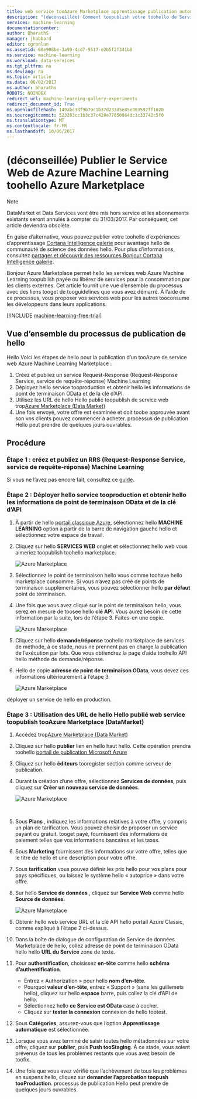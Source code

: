 ```yaml
---
title: web service tooAzure Marketplace apprentissage publication automatique AAA(deprecated) | Documents Microsoft
description: "(déconseillée) Comment toopublish votre toohello de Service Web de Azure Machine Learning Azure Marketplace"
services: machine-learning
documentationcenter: 
author: BharathS
manager: jhubbard
editor: cgronlun
ms.assetid: 68e908be-3a99-4cd7-9517-e2b5f2f341b8
ms.service: machine-learning
ms.workload: data-services
ms.tgt_pltfrm: na
ms.devlang: na
ms.topic: article
ms.date: 06/02/2017
ms.author: bharaths
ROBOTS: NOINDEX
redirect_url: machine-learning-gallery-experiments
redirect_document_id: True
ms.openlocfilehash: 149abc3df9b79c1b37d233d5e85e803592ff1020
ms.sourcegitcommit: 523283cc1b3c37c428e77850964dc1c33742c5f0
ms.translationtype: MT
ms.contentlocale: fr-FR
ms.lasthandoff: 10/06/2017
---
```

# <a name="deprecated-publish-azure-machine-learning-web-service-toohello-azure-marketplace"></a>(déconseillée) Publier le Service Web de Azure Machine Learning toohello Azure Marketplace

> [!NOTE]
> DataMarket et Data Services vont être mis hors service et les abonnements existants seront annulés à compter du 31/03/2017. Par conséquent, cet article deviendra obsolète. 
> 
> En guise d’alternative, vous pouvez publier votre toohello d’expériences d’apprentissage [Cortana Intelligence galerie](https://gallery.cortanaintelligence.com/) pour avantage hello de communauté de science des données hello. Pour plus d’informations, consultez [partager et découvrir des ressources Bonjour Cortana Intelligence galerie](https://docs.microsoft.com/en-us/azure/machine-learning/machine-learning-gallery-how-to-use-contribute-publish).

Bonjour Azure Marketplace permet hello les services web Azure Machine Learning toopublish payée ou libérez de services pour la consommation par les clients externes. Cet article fournit une vue d’ensemble du processus avec des liens tooget de tooguidelines que vous avez démarré. À l’aide de ce processus, vous proposer vos services web pour les autres tooconsume les développeurs dans leurs applications.

[!INCLUDE [machine-learning-free-trial](../../includes/machine-learning-free-trial.md)]

## <a name="overview-of-hello-publishing-process"></a>Vue d’ensemble du processus de publication de hello
Hello Voici les étapes de hello pour la publication d’un tooAzure de service web Azure Machine Learning Marketplace :

1. Créez et publiez un service Request-Response (Request-Response Service, service de requête-réponse) Machine Learning
2. Déployez hello service tooproduction et obtenir hello les informations de point de terminaison OData et de la clé d’API.
3. Utilisez les URL de hello Hello publié toopublish de service web trop[Azure Marketplace (Data Market)](https://publish.windowsazure.com/workspace/) 
4. Une fois envoyé, votre offre est examinée et doit toobe approuvée avant son vos clients pouvez commencer à acheter. processus de publication Hello peut prendre de quelques jours ouvrables. 

## <a name="walk-through"></a>Procédure
### <a name="step-1-create-and-publish-a-machine-learning-request-response-service-rrs"></a>Étape 1 : créez et publiez un RRS (Request-Response Service, service de requête-réponse) Machine Learning
 Si vous ne l’avez pas encore fait, consultez ce [guide](machine-learning-walkthrough-5-publish-web-service.md).

### <a name="step-2-deploy-hello-service-tooproduction-and-obtain-hello-api-key-and-odata-endpoint-information"></a>Étape 2 : Déployer hello service tooproduction et obtenir hello les informations de point de terminaison OData et de la clé d’API
1. À partir de hello [portail classique Azure](http://manage.windowsazure.com), sélectionnez hello **MACHINE LEARNING** option à partir de la barre de navigation gauche hello et sélectionnez votre espace de travail. 
2. Cliquez sur hello **SERVICES WEB** onglet et sélectionnez hello web vous aimeriez toopublish toohello marketplace.
   
    ![Azure Marketplace][workspace]
3. Sélectionnez le point de terminaison hello vous comme toohave hello marketplace consomme. Si vous n’avez pas créé de points de terminaison supplémentaires, vous pouvez sélectionner hello **par défaut** point de terminaison.
4. Une fois que vous avez cliqué sur le point de terminaison hello, vous serez en mesure de toosee hello **clé API**. Vous aurez besoin de cette information par la suite, lors de l’étape 3. Faites-en une copie.
   
    ![Azure Marketplace][apikey]
5. Cliquez sur hello **demande/réponse** toohello marketplace de services de méthode, à ce stade, nous ne prennent pas en charge la publication de l’exécution par lots. Que vous obtiendrez la page d’aide toohello API hello méthode de demande/réponse.
6. Hello de copie **adresse de point de terminaison OData**, vous devez ces informations ultérieurement à l’étape 3.
   
    ![Azure Marketplace][odata]

déployer un service de hello en production.

### <a name="step-3-use-hello-url-of-hello-published-web-service-toopublish-tooazure-marketplace-datamarket"></a>Étape 3 : Utilisation des URL de hello Hello publié web service toopublish tooAzure Marketplace (DataMarket)
1. Accédez trop[Azure Marketplace (Data Market)](http://datamarket.azure.com/home) 
2. Cliquez sur hello **publier** lien en hello haut hello. Cette opération prendra toohello [portail de publication Microsoft Azure](https://publish.windowsazure.com)
3. Cliquez sur hello **éditeurs** tooregister section comme serveur de publication.
4. Durant la création d’une offre, sélectionnez **Services de données**, puis cliquez sur **Créer un nouveau service de données**. 
   
   ![Azure Marketplace][image1]
   
   <br />
5. Sous **Plans** , indiquez les informations relatives à votre offre, y compris un plan de tarification. Vous pouvez choisir de proposer un service payant ou gratuit. tooget payé, fournissent des informations de paiement telles que vos informations bancaires et les taxes.
6. Sous **Marketing** fournissent des informations sur votre offre, telles que le titre de hello et une description pour votre offre.
7. Sous **tarification** vous pouvez définir les prix hello pour vos plans pour pays spécifiques, ou laissez le système hello « autoprice » dans votre offre.
8. Sur hello **Service de données** , cliquez sur **Service Web** comme hello **Source de données**.
   
    ![Azure Marketplace][image2]
9. Obtenir hello web service URL et la clé API hello portail Azure Classic, comme expliqué à l’étape 2 ci-dessus.
10. Dans la boîte de dialogue de configuration de Service de données Marketplace de hello, collez adresse de point de terminaison OData hello hello **URL du Service** zone de texte.
11. Pour **authentification**, choisissez **en-tête** comme hello **schéma d’authentification**.
    
    * Entrez « Authorization » pour hello **nom d’en-tête**.
    * Pourquoi **valeur d’en-tête**, entrez « Support » (sans les guillemets hello), cliquez sur hello **espace** barre, puis collez la clé d’API de hello.
    * Sélectionnez hello **ce Service est OData** case à cocher.
    * Cliquez sur **tester la connexion** connexion de hello tootest.
12. Sous **Catégories**, assurez-vous que l’option **Apprentissage automatique** est sélectionnée.
13. Lorsque vous avez terminé de saisir toutes hello métadonnées sur votre offre, cliquez sur **publier**, puis **Push tooStaging**. À ce stade, vous soient prévenus de tous les problèmes restants que vous avez besoin de toofix.
14. Une fois que vous avez vérifié que l’achèvement de tous les problèmes en suspens hello, cliquez sur **demander l’approbation toopush tooProduction**. processus de publication Hello peut prendre de quelques jours ouvrables. 

[image1]:./media/machine-learning-publish-web-service-to-azure-marketplace/image1.png
[image2]:./media/machine-learning-publish-web-service-to-azure-marketplace/image2.png
[workspace]:./media/machine-learning-publish-web-service-to-azure-marketplace/selectworkspace.png
[apikey]:./media/machine-learning-publish-web-service-to-azure-marketplace/apikey.png
[odata]:./media/machine-learning-publish-web-service-to-azure-marketplace/odata.png

